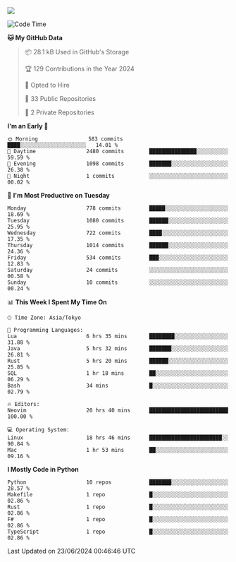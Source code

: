 ![](https://komarev.com/ghpvc/?username=kitagawa-hr)

<!--START_SECTION:waka-->
![Code Time](http://img.shields.io/badge/Code%20Time-891%20hrs%2041%20mins-blue)

**🐱 My GitHub Data** 

> 📦 28.1 kB Used in GitHub's Storage 
 > 
> 🏆 129 Contributions in the Year 2024
 > 
> 💼 Opted to Hire
 > 
> 📜 33 Public Repositories 
 > 
> 🔑 2 Private Repositories 
 > 
**I'm an Early 🐤** 

```text
🌞 Morning                583 commits         ████░░░░░░░░░░░░░░░░░░░░░   14.01 % 
🌆 Daytime                2480 commits        ███████████████░░░░░░░░░░   59.59 % 
🌃 Evening                1098 commits        ███████░░░░░░░░░░░░░░░░░░   26.38 % 
🌙 Night                  1 commits           ░░░░░░░░░░░░░░░░░░░░░░░░░   00.02 % 
```
📅 **I'm Most Productive on Tuesday** 

```text
Monday                   778 commits         █████░░░░░░░░░░░░░░░░░░░░   18.69 % 
Tuesday                  1080 commits        ██████░░░░░░░░░░░░░░░░░░░   25.95 % 
Wednesday                722 commits         ████░░░░░░░░░░░░░░░░░░░░░   17.35 % 
Thursday                 1014 commits        ██████░░░░░░░░░░░░░░░░░░░   24.36 % 
Friday                   534 commits         ███░░░░░░░░░░░░░░░░░░░░░░   12.83 % 
Saturday                 24 commits          ░░░░░░░░░░░░░░░░░░░░░░░░░   00.58 % 
Sunday                   10 commits          ░░░░░░░░░░░░░░░░░░░░░░░░░   00.24 % 
```


📊 **This Week I Spent My Time On** 

```text
🕑︎ Time Zone: Asia/Tokyo

💬 Programming Languages: 
Lua                      6 hrs 35 mins       ████████░░░░░░░░░░░░░░░░░   31.88 % 
Java                     5 hrs 32 mins       ███████░░░░░░░░░░░░░░░░░░   26.81 % 
Rust                     5 hrs 20 mins       ██████░░░░░░░░░░░░░░░░░░░   25.85 % 
SQL                      1 hr 18 mins        ██░░░░░░░░░░░░░░░░░░░░░░░   06.29 % 
Bash                     34 mins             █░░░░░░░░░░░░░░░░░░░░░░░░   02.79 % 

🔥 Editors: 
Neovim                   20 hrs 40 mins      █████████████████████████   100.00 % 

💻 Operating System: 
Linux                    18 hrs 46 mins      ███████████████████████░░   90.84 % 
Mac                      1 hr 53 mins        ██░░░░░░░░░░░░░░░░░░░░░░░   09.16 % 
```

**I Mostly Code in Python** 

```text
Python                   10 repos            ███████░░░░░░░░░░░░░░░░░░   28.57 % 
Makefile                 1 repo              █░░░░░░░░░░░░░░░░░░░░░░░░   02.86 % 
Rust                     1 repo              █░░░░░░░░░░░░░░░░░░░░░░░░   02.86 % 
F#                       1 repo              █░░░░░░░░░░░░░░░░░░░░░░░░   02.86 % 
TypeScript               1 repo              █░░░░░░░░░░░░░░░░░░░░░░░░   02.86 % 
```




 Last Updated on 23/06/2024 00:46:46 UTC
<!--END_SECTION:waka-->
